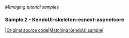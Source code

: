 _Managing tutorial samples_
### Sample 2 - KendoUI-skeleton-esnext-aspnetcore

|[Original source code](https://github.com/aurelia/skeleton-navigation/tree/master/skeleton-esnext-aspnetcore)|[Matching KendoUI sample](https://github.com/aurelia-ui-toolkits/kendoui-tutorials-code/tree/master/skeleton-esnext-aspnetcore)|

